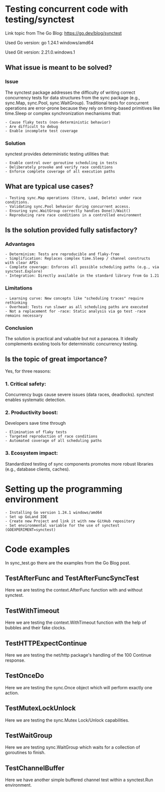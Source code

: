 # Testing concurrent code with testing/synctest

Link topic from The Go Blog: https://go.dev/blog/synctest

Used Go version: go 1.24.1 windows/amd64

Used Git version: 2.21.0.windows.1

## What issue is meant to be solved?
### Issue
The synctest package addresses the difficulty of writing correct concurrency tests for 
data structures from the sync package (e.g., sync.Map, sync.Pool, sync.WaitGroup). Traditional tests 
for concurrent operations are error-prone because they rely on timing-based primitives like time.Sleep 
or complex synchronization mechanisms that:
    
    - Cause flaky tests (non-deterministic behavior)
    - Are difficult to debug
    - Enable incomplete test coverage

### Solution
synctest provides deterministic testing utilities that:

    - Enable control over goroutine scheduling in tests
    - Deliberately provoke and verify race conditions
    - Enforce complete coverage of all execution paths


## What are typical use cases?

    - Testing sync.Map operations (Store, Load, Delete) under race conditions.
    - Validating sync.Pool behavior during concurrent access.
    - Ensuring sync.WaitGroup correctly handles Done()/Wait()
    - Reproducing rare race conditions in a controlled environment

## Is the solution provided fully satisfactory?
### Advantages

    - Determinism: Tests are reproducible and flaky-free
    - Simplification: Replaces complex time.Sleep / channel constructs with clear APIs
    - Complete coverage: Enforces all possible scheduling paths (e.g., via synctest.Explore)
    - Integration: Directly available in the standard library from Go 1.21

### Limitations

    - Learning curve: New concepts like "scheduling traces" require rethinking
    - Overhead: Tests run slower as all scheduling paths are executed
    - Not a replacement for -race: Static analysis via go test -race remains necessary

### Conclusion
The solution is practical and valuable but not a panacea. It ideally complements existing tools for 
deterministic concurrency testing.

## Is the topic of great importance?
Yes, for three reasons:
### 1. Critical safety:
Concurrency bugs cause severe issues (data races, deadlocks). synctest enables systematic detection.
### 2. Productivity boost:
Developers save time through

    - Elimination of flaky tests
    - Targeted reproduction of race conditions
    - Automated coverage of all scheduling paths
### 3. Ecosystem impact:
Standardized testing of sync components promotes more robust libraries (e.g., database clients, caches).


# Setting up the programming environment
    - Installing Go version 1.24.1 windows/amd64
    - Set up GoLand IDE
    - Create new Project and link it with new GitHub repository
    - Set environmental variable for the use of synctest (GOEXPERIMENT=synctest)

# Code examples
In sync_test.go there are the examples from the Go Blog post.
## TestAfterFunc and TestAfterFuncSyncTest
Here we are testing the context.AfterFunc function with and without synctest.
## TestWithTimeout
Here we are testing the context.WithTimeout function with the help of bubbles and their fake clocks.
## TestHTTPExpectContinue
Here we are testing the net/http package's handling of the 100 Continue response.
## TestOnceDo
Here we are testing the sync.Once object which will perform exactly one action.
## TestMutexLockUnlock
Here we are testing the sync.Mutex Lock/Unlock capabilities.
## TestWaitGroup
Here we are testing sync.WaitGroup which waits for a collection of goroutines to finish.
## TestChannelBuffer
Here we have another simple buffered channel test within a synctest.Run environment.